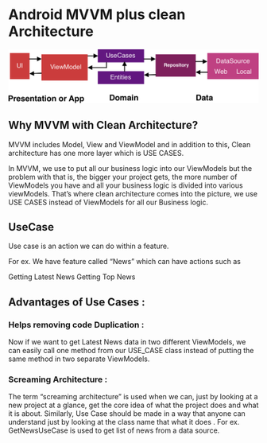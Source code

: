 # Android MVVM plus clean Architecture

![Clean Architecture](libs/clean_arch.png)

## Why MVVM with Clean Architecture?

MVVM includes Model, View and ViewModel and in addition to this, Clean architecture has one more layer which is USE CASES.

In MVVM, we use to put all our business logic into our ViewModels but the problem with that is, the bigger your project gets, the more number of ViewModels you have and all your business logic is divided into various viewModels. That’s where clean architecture comes into the picture, we use USE CASES instead of ViewModels for all our Business logic.

## UseCase

Use case is an action we can do within a feature.

For ex. We have feature called “News” which can have actions such as

Getting Latest News
Getting Top News

## Advantages of Use Cases :

### Helps removing code Duplication : 
Now if we want to get Latest News data in two different ViewModels, we can easily call one method from our USE_CASE class instead of putting the same method in two separate ViewModels.

### Screaming Architecture : 
The term “screaming architecture” is used when we can, just by looking at a new project at a glance, get the core idea of what the project does and what it is about. Similarly, Use Case should be made in a way that anyone can understand just by looking at the class name that what it does . For ex. GetNewsUseCase is used to get list of news from a data source.

